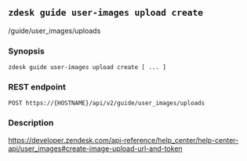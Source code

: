 ## `zdesk guide user-images upload create`

/guide/user_images/uploads

### Synopsis

    zdesk guide user-images upload create [ ... ]

### REST endpoint

    POST https://{HOSTNAME}/api/v2/guide/user_images/uploads

### Description

https://developer.zendesk.com/api-reference/help_center/help-center-api/user_images#create-image-upload-url-and-token

